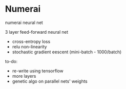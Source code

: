 # Numerai
numerai neural net

3 layer feed-forward neural net
- cross-entropy loss
- relu non-linearity
- stochastic gradient eescent (mini-batch - 1000/batch)

to-do:
- re-write using tensorflow
- more layers
- genetic algo on parallel nets' weights
